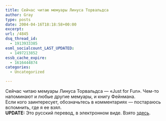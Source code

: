 ```yaml
---
title: Сейчас читаю мемуары Линуса Торвальдса
author: Gray
type: posts
date: 2004-04-16T18:18:58+00:00
excerpt:
url: /4845
dsq_thread_id:
  - 1913933385
esml_socialcount_LAST_UPDATED:
  - 1497213852
essb_cache_expire:
  - 1616444874
categories:
  - Uncategorized

---
```








Сейчас читаю мемуары Линуса Торвальдса &#8212; &#171;Just for Fun&#187;. Чем-то напоминают и любые другие мемуары, и книгу Фейнмана.  
Если кого заинтересует, обозначьтесь в комментариях &#8212; постараюсь вспомнить, где я ее взял.  
**UPDATE:** Это русский перевод, в электронном виде. Взято <a href="http://www.fictionbook.ru/ru/author/torvalds_linus/just_for_fun/" target="_blank">здесь</a>.